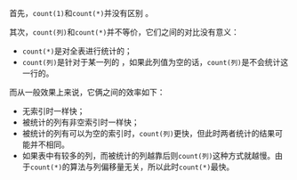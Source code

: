 首先，`count(1)`和`count(*)`并没有区别 。

其次，`count(列)`和`count(*)`并不等价，它们之间的对比没有意义：

* `count(*)`是对全表进行统计的；
* `count(列)`是针对于某一列的 ，如果此列值为空的话，`count(列)`是不会统计这一行的。

而从一般效果上来说，它俩之间的效率如下：

* 无索引时一样快；
* 被统计的列有非空索引时一样快；
* 被统计的列有可以为空的索引时，`count(列)`更快，但此时两者统计的结果可能并不相同。
* 如果表中有较多的列，而被统计的列越靠后则`count(列)`这种方式就越慢。由于`count(*)`的算法与列偏移量无关，所以此时`count(*)`最快。




